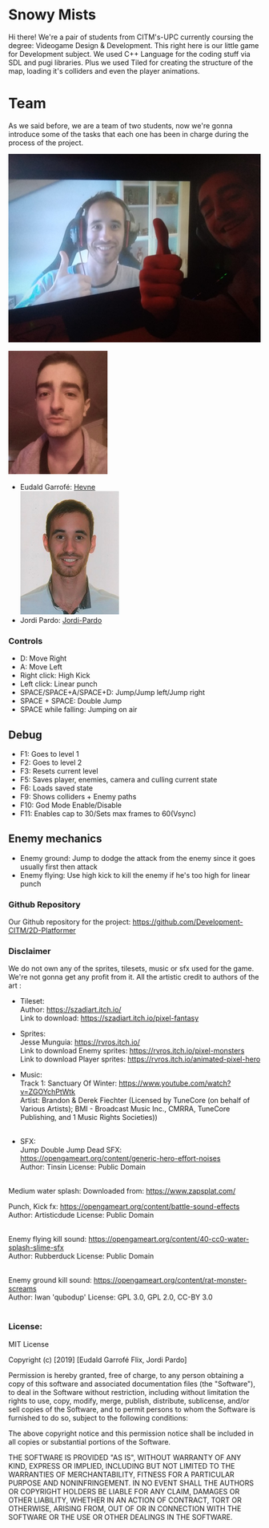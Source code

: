 # Snowy Mists

Hi there! We're a pair of students from CITM's-UPC currently coursing the degree: Videogame Design & Development.
This right here is our little game for Development subject. We used C++ Language for the coding stuff via SDL and pugi libraries. Plus we used Tiled for creating the structure of the map, loading it's colliders and even the player animations.

# Team

As we said before, we are a team of two students, now we're gonna introduce some of the tasks that each one has been in charge during the process of the project. <br>

<img src="Web_Pics/team_pic.PNG"><br>

<img src="Web_Pics/eudald_pic.png"><br>
* Eudald Garrofé: [Hevne](https://github.com/Hevne) <br>
<img src="Web_Pics/jordi_pic.png"><br>
* Jordi Pardo: [Jordi-Pardo](https://github.com/Jordi-Pardo) <br>

### Controls

* D: Move Right
* A: Move Left
* Right click: High Kick
* Left click: Linear punch
* SPACE/SPACE+A/SPACE+D: Jump/Jump left/Jump right
* SPACE + SPACE: Double Jump
* SPACE while falling: Jumping on air

## Debug

* F1: Goes to level 1
* F2: Goes to level 2
* F3: Resets current level
* F5: Saves player, enemies, camera and culling current state
* F6: Loads saved state
* F9: Shows colliders + Enemy paths
* F10: God Mode Enable/Disable
* F11: Enables cap to 30/Sets max frames to 60(Vsync)

## Enemy mechanics

* Enemy ground: Jump to dodge the attack from the enemy since it goes usually first then attack
* Enemy flying: Use high kick to kill the enemy if he's too high for linear punch

### Github Repository

Our Github repository for the project:
https://github.com/Development-CITM/2D-Platformer

### Disclaimer

We do not own any of the sprites, tilesets, music or sfx used for the game. We're not gonna get any profit from it. All the artistic credit to authors of the art :

* Tileset: <br>
Author: https://szadiart.itch.io/ <br>
Link to download: https://szadiart.itch.io/pixel-fantasy
   
* Sprites: <br>
Jesse Munguia: https://rvros.itch.io/<br>
Link to download Enemy sprites: https://rvros.itch.io/pixel-monsters <br>
Link to download Player sprites: https://rvros.itch.io/animated-pixel-hero
            
* Music:<br>
Track 1: Sanctuary Of Winter: https://www.youtube.com/watch?v=ZGOYchPtWtk<br>
         Artist: Brandon & Derek Fiechter  (Licensed by TuneCore (on behalf of Various Artists); BMI - Broadcast Music Inc., CMRRA, TuneCore Publishing, and 1 Music Rights Societies))<br><br>
                
* SFX:<br>
Jump Double Jump Dead SFX: https://opengameart.org/content/generic-hero-effort-noises<br>
Author: Tinsin License: Public Domain<br><br>

Medium water splash: Downloaded from: https://www.zapsplat.com/<br>

Punch, Kick fx: https://opengameart.org/content/battle-sound-effects<br>
Author: Artisticdude License: Public Domain<br><br>

Enemy flying kill sound: https://opengameart.org/content/40-cc0-water-splash-slime-sfx<br>
Author: Rubberduck License: Public Domain<br><br>

Enemy ground kill sound: https://opengameart.org/content/rat-monster-screams<br>
Author: Iwan 'qubodup' License: GPL 3.0, GPL 2.0, CC-BY 3.0<br><br>
          
### License:

MIT License

Copyright (c) [2019] [Eudald Garrofé Flix, Jordi Pardo]

Permission is hereby granted, free of charge, to any person obtaining a copy
of this software and associated documentation files (the "Software"), to deal
in the Software without restriction, including without limitation the rights
to use, copy, modify, merge, publish, distribute, sublicense, and/or sell
copies of the Software, and to permit persons to whom the Software is
furnished to do so, subject to the following conditions:

The above copyright notice and this permission notice shall be included in all
copies or substantial portions of the Software.

THE SOFTWARE IS PROVIDED "AS IS", WITHOUT WARRANTY OF ANY KIND, EXPRESS OR
IMPLIED, INCLUDING BUT NOT LIMITED TO THE WARRANTIES OF MERCHANTABILITY,
FITNESS FOR A PARTICULAR PURPOSE AND NONINFRINGEMENT. IN NO EVENT SHALL THE
AUTHORS OR COPYRIGHT HOLDERS BE LIABLE FOR ANY CLAIM, DAMAGES OR OTHER
LIABILITY, WHETHER IN AN ACTION OF CONTRACT, TORT OR OTHERWISE, ARISING FROM,
OUT OF OR IN CONNECTION WITH THE SOFTWARE OR THE USE OR OTHER DEALINGS IN THE
SOFTWARE.
           
